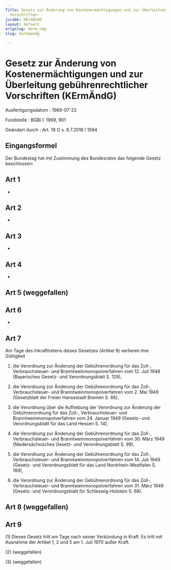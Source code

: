 ```yaml
---
Title: Gesetz zur Änderung von Kostenermächtigungen und zur Überleitung gebührenrechtlicher
  Vorschriften
jurabk: KErmÄndG
layout: default
origslug: kerm_ndg
slug: kermaendg

---
```


# Gesetz zur Änderung von Kostenermächtigungen und zur Überleitung gebührenrechtlicher Vorschriften (KErmÄndG)

Ausfertigungsdatum
:   1969-07-22

Fundstelle
:   BGBl I: 1969, 901

Geändert durch
:   Art. 18 G v. 8.7.2016 I 1594



## Eingangsformel

Der Bundestag hat mit Zustimmung des Bundesrates das folgende Gesetz
beschlossen:


## Art 1

-


## Art 2

-


## Art 3

-


## Art 4

-


## Art 5 (weggefallen)



## Art 6

-


## Art 7

Am Tage des Inkrafttretens dieses Gesetzes (Artikel 9) verlieren ihre
Gültigkeit

1.  die Verordnung zur Änderung der Gebührenordnung für das Zoll-,
    Verbrauchsteuer- und Branntweinmonopolverfahren vom 12. Juli 1948
    (Bayerisches Gesetz- und Verordnungsblatt S. 129),


2.  die Verordnung zur Änderung der Gebührenordnung für das Zoll-,
    Verbrauchsteuer- und Branntweinmonopolverfahren vom 2. Mai 1949
    (Gesetzblatt der Freien Hansestadt Bremen S. 88),


3.  die Verordnung über die Aufhebung der Verordnung zur Änderung der
    Gebührenordnung für das Zoll-, Verbrauchsteuer- und
    Branntweinmonopolverfahren vom 24. Januar 1949 (Gesetz- und
    Verordnungsblatt für das Land Hessen S. 14),


4.  die Verordnung zur Änderung der Gebührenordnung für das Zoll-,
    Verbrauchsteuer- und Branntweinmonopolverfahren vom 30. März 1949
    (Niedersächsisches Gesetz- und Verordnungsblatt S. 99),


5.  die Verordnung zur Änderung der Gebührenordnung für das Zoll-,
    Verbrauchsteuer- und Branntweinmonopolverfahren vom 14. Juli 1949
    (Gesetz- und Verordnungsblatt für das Land Nordrhein-Westfalen S.
    189),


6.  die Verordnung zur Änderung der Gebührenordnung für das Zoll-,
    Verbrauchsteuer- und Branntweinmonopolverfahren vom 31. März 1949
    (Gesetz- und Verordnungsblatt für Schleswig-Holstein S. 68).





## Art 8 (weggefallen)



## Art 9

(1) Dieses Gesetz tritt am Tage nach seiner Verkündung in Kraft. Es
tritt mit Ausnahme der Artikel 1, 2 und 5 am 1. Juli 1970 außer Kraft.

(2) (weggefallen)

(3) (weggefallen)

